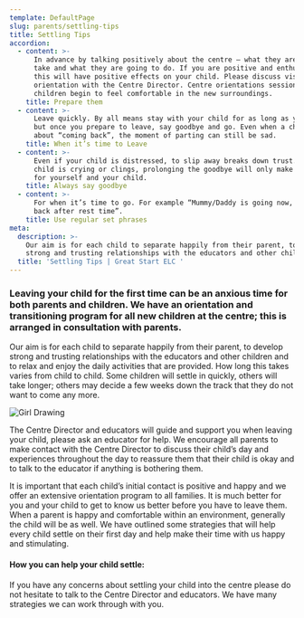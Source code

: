 ```yaml
---
template: DefaultPage
slug: parents/settling-tips
title: Settling Tips
accordion:
  - content: >-
      In advance by talking positively about the centre – what they are going to
      take and what they are going to do. If you are positive and enthusiastic,
      this will have positive effects on your child. Please discuss visits and
      orientation with the Centre Director. Centre orientations sessions help
      children begin to feel comfortable in the new surroundings.
    title: Prepare them
  - content: >-
      Leave quickly. By all means stay with your child for as long as you need,
      but once you prepare to leave, say goodbye and go. Even when a child knows
      about “coming back”, the moment of parting can still be sad.
    title: When it’s time to Leave
  - content: >-
      Even if your child is distressed, to slip away breaks down trust. If your
      child is crying or clings, prolonging the goodbye will only make it harder
      for yourself and your child.
    title: Always say goodbye
  - content: >-
      For when it’s time to go. For example “Mummy/Daddy is going now, I will be
      back after rest time”.
    title: Use regular set phrases
meta:
  description: >-
    Our aim is for each child to separate happily from their parent, to develop
    strong and trusting relationships with the educators and other children.
  title: 'Settling Tips | Great Start ELC '
---
```

### Leaving your child for the first time can be an anxious time for both parents and children. We have an orientation and transitioning program for all new children at the centre; this is arranged in consultation with parents.

Our aim is for each child to separate happily from their parent, to develop strong and trusting relationships with the educators and other children and to relax and enjoy the daily activities that are provided. How long this takes varies from child to child. Some children will settle in quickly, others will take longer; others may decide a few weeks down the track that they do not want to come any more.

![Girl Drawing](/images/uploads/istock-178590721_super_crop.jpg)

The Centre Director and educators will guide and support you when leaving your child, please ask an educator for help. We encourage all parents to make contact with the Centre Director to discuss their child’s day and experiences throughout the day to reassure them that their child is okay and to talk to the educator if anything is bothering them.

It is important that each child’s initial contact is positive and happy and we offer an extensive orientation program to all families. It is much better for you and your child to get to know us better before you have to leave them. When a parent is happy and comfortable within an environment, generally the child will be as well.  We have outlined some strategies that will help every child settle on their first day and help make their time with us happy and stimulating.

#### How you can help your child settle:

If you have any concerns about settling your child into the centre please do not hesitate to talk to the Centre Director and educators. We have many strategies we can work through with you.
